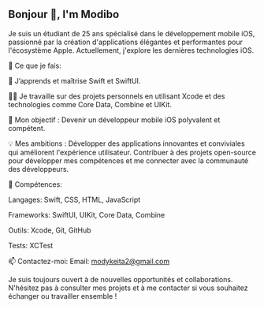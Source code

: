## Bonjour 👋, I'm Modibo


Je suis un étudiant de 25 ans spécialisé dans le développement mobile iOS, passionné par la création d'applications élégantes et performantes pour l'écosystème Apple. Actuellement, j'explore les dernières technologies iOS.

🚀 Ce que je fais: 

🌱 J’apprends et maîtrise Swift et SwiftUI.

👨‍💻 Je travaille sur des projets personnels en utilisant Xcode et des technologies comme Core Data, Combine et UIKit.

🎯 Mon objectif : Devenir un développeur mobile iOS polyvalent et compétent.

💡 Mes ambitions : Développer des applications innovantes et conviviales qui améliorent l'expérience utilisateur. Contribuer à des projets open-source pour développer mes compétences et me connecter avec la communauté des développeurs.

🔧 Compétences:

Langages: Swift, CSS, HTML, JavaScript 

Frameworks: SwiftUI, UIKit, Core Data, Combine

Outils: Xcode, Git, GitHub

Tests: XCTest

📫 Contactez-moi:
Email: modykeita2@gmail.com

Je suis toujours ouvert à de nouvelles opportunités et collaborations. N'hésitez pas à consulter mes projets et à me contacter si vous souhaitez échanger ou travailler ensemble !
